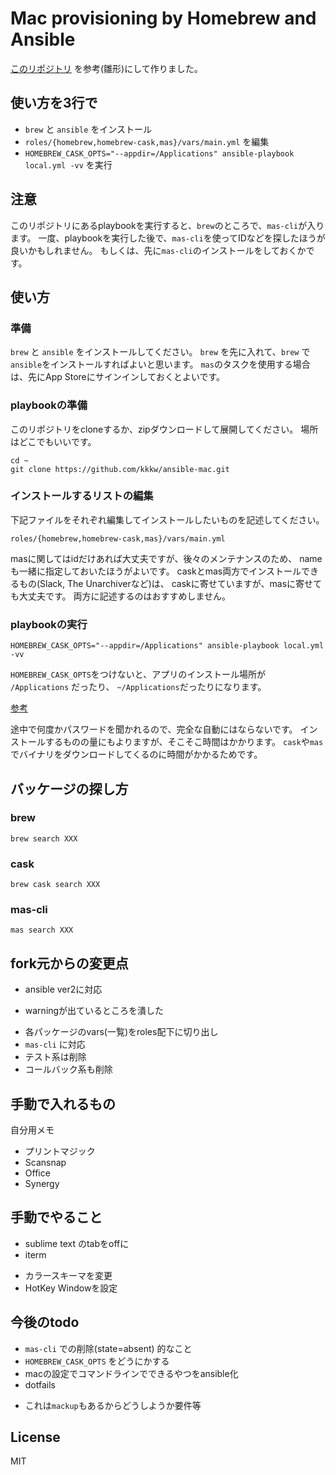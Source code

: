 # Mac provisioning by Homebrew and Ansible

[このリポジトリ](https://github.com/mawatari/mac-provisioning) を参考(雛形)にして作りました。

## 使い方を3行で

+  `brew` と `ansible` をインストール
+  `roles/{homebrew,homebrew-cask,mas}/vars/main.yml` を編集
+  `HOMEBREW_CASK_OPTS="--appdir=/Applications" ansible-playbook local.yml -vv` を実行

## 注意

このリポジトリにあるplaybookを実行すると、`brew`のところで、`mas-cli`が入ります。
一度、playbookを実行した後で、`mas-cli`を使ってIDなどを探したほうが良いかもしれません。
もしくは、先に`mas-cli`のインストールをしておくかです。

## 使い方

### 準備

`brew` と `ansible` をインストールしてください。
`brew` を先に入れて、`brew` で`ansible`をインストールすればよいと思います。
`mas`のタスクを使用する場合は、先にApp Storeにサインインしておくとよいです。

### playbookの準備

このリポジトリをcloneするか、zipダウンロードして展開してください。
場所はどこでもいいです。

```
cd ~
git clone https://github.com/kkkw/ansible-mac.git
```

###  インストールするリストの編集

下記ファイルをそれぞれ編集してインストールしたいものを記述してください。

```
roles/{homebrew,homebrew-cask,mas}/vars/main.yml
```

masに関してはidだけあれば大丈夫ですが、後々のメンテナンスのため、
nameも一緒に指定しておいたほうがよいです。
caskとmas両方でインストールできるもの(Slack, The Unarchiverなど)は、
caskに寄せていますが、masに寄せても大丈夫です。
両方に記述するのはおすすめしません。

### playbookの実行

```
HOMEBREW_CASK_OPTS="--appdir=/Applications" ansible-playbook local.yml -vv
```

`HOMEBREW_CASK_OPTS`をつけないと、アプリのインストール場所が
`/Applications` だったり、 `~/Applications`だったりになります。

[参考](http://mawatari.jp/archives/mac-provisioning-by-homebrew-and-ansible)

途中で何度かパスワードを聞かれるので、完全な自動にはならないです。
インストールするものの量にもよりますが、そこそこ時間はかかります。
`cask`や`mas`でバイナリをダウンロードしてくるのに時間がかかるためです。

## バッケージの探し方

### brew

```
brew search XXX
```

### cask

```
brew cask search XXX
```

### mas-cli

```
mas search XXX
```

## fork元からの変更点

+  ansible ver2に対応
  -  warningが出ているところを潰した
+  各パッケージのvars(一覧)をroles配下に切り出し
+  `mas-cli` に対応
+  テスト系は削除
+  コールバック系も削除

## 手動で入れるもの

自分用メモ

-  プリントマジック
-  Scansnap
-  Office
-  Synergy

## 手動でやること

+  sublime text のtabをoffに
+  iterm
  -  カラースキーマを変更
  -  HotKey Windowを設定

## 今後のtodo

+  `mas-cli` での削除(state=absent) 的なこと
+  `HOMEBREW_CASK_OPTS` をどうにかする
+  macの設定でコマンドラインでできるやつをansible化
+  dotfails
  -  これは`mackup`もあるからどうしようか要件等

## License

MIT
